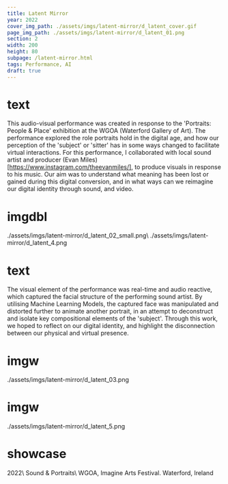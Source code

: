 ```yaml
---
title: Latent Mirror
year: 2022
cover_img_path: ./assets/imgs/latent-mirror/d_latent_cover.gif
page_img_path: ./assets/imgs/latent-mirror/d_latent_01.png
section: 2
width: 200
height: 80
subpage: /latent-mirror.html
tags: Performance, AI
draft: true
---
```

# text
This audio-visual performance was created in response to the 'Portraits: People & Place' exhibition at the WGOA (Waterford Gallery of Art). The performance explored the role portraits hold in the digital age, and how our perception of the 'subject' or 'sitter' has in some ways changed to facilitate virtual interactions. For this performance, I collaborated with local sound artist and producer (Evan Miles)[https://www.instagram.com/theevanmiles/], to produce visuals in response to his music. Our aim was to understand what meaning has been lost or gained during this digital conversion, and in what ways can we reimagine our digital identity through sound, and video.
# imgdbl
./assets/imgs/latent-mirror/d_latent_02_small.png\ ./assets/imgs/latent-mirror/d_latent_4.png
# text
The visual element of the performance was real-time and audio reactive, which captured the facial structure of the performing sound artist. By utilising Machine Learning Models, the captured face was manipulated and distorted further to animate another portrait, in an attempt to deconstruct and isolate key compositional elements of the 'subject'. Through this work, we hoped to reflect on our digital identity, and highlight the disconnection between our physical and virtual presence.
# imgw
./assets/imgs/latent-mirror/d_latent_03.png
# imgw
./assets/imgs/latent-mirror/d_latent_5.png
# showcase
2022\ Sound & Portraits\ WGOA, Imagine Arts Festival. Waterford, Ireland